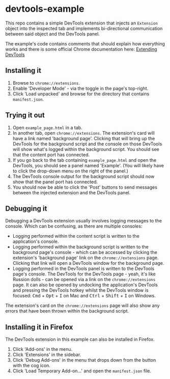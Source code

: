 # devtools-example

This repo contains a simple DevTools extension that injects an `Extension` object into the inspected tab and implements bi-directional communication between said object and the DevTools panel.

The example's code contains comments that should explain how everything works and there is some official Chrome documentation here: [Extending DevTools](https://developer.chrome.com/extensions/devtools)

## Installing it

1. Browse to `chrome://extensions`.
2. Enable 'Developer Mode' - via the toggle in the page's top-right.
3. Click 'Load unpacked' and browse for the directory that contains `manifest.json`.

## Trying it out

1. Open `example_page.html` in a tab.
2. In another tab, open `chrome://extensions`. The extension's card will have a link named 'background page'. Clicking that will bring up the DevTools for the background script and the console on those DevTools will show what's logged within the background script. You should see that the content port has connected.
3. If you go back to the tab containing `example_page.html` and open the DevTools, you should see a panel named 'Example'. (You will likely have to click the drop-down menu on the right of the panel.)
4. The DevTools console output for the background script should now show that the panel port has connected.
5. You should now be able to click the 'Post' buttons to send messages between the injected extension and the DevTools panel.

## Debugging it

Debugging a DevTools extension usually involves logging messages to the console. Which can be confusing, as there are multiple consoles:

* Logging performed within the content script is written to the application's console.
* Logging performed within the background script is written to the background page's console - which can be accessed by clicking the extension's 'background page' link on the `chrome://extensions` page. Clicking that link will open a DevTools window for the background page.
* Logging performed in the DevTools panel is written to the DevTools page's console. The DevTools for the DevTools page - yeah, it's like Russion dolls - can be opened via a link on the `chrome://extensions` page. It can also be opened by undocking the application's DevTools and pressing the DevTools hotkey whilst the DevTools window is focused: <kbd>Cmd</kbd> + <kbd>Opt</kbd> + <kbd>I</kbd> on Mac and <kbd>Ctrl</kbd> + <kbd>Shift</kbd> + <kbd>I</kbd> on Windows.

The extension's card on the `chrome://extensions` page will also show any errors that have been thrown within the background script.

## Installing it in Firefox

The DevTools extension in this example can also be installed in Firefox.

1. Click 'Add-ons' in the menu.
2. Click 'Extensions' in the sidebar.
3. Click 'Debug Add-ons' in the menu that drops down from the button with the cog icon.
4. Click 'Load Temporary Add-on...' and open the `manifest.json` file.
